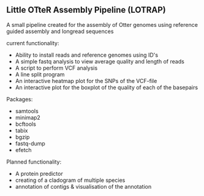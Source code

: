 Little OTteR Assembly Pipeline (LOTRAP)
-------
A small pipeline created for the assembly of Otter genomes using reference guided assembly and longread sequences

current functionality:
* Ability to install reads and reference genomes using ID's
* A simple fastq analysis to view average quality and length of reads
* A script to perform VCF analysis 
* A line split program
* An interactive heatmap plot for the SNPs of the  VCF-file
* An interactive plot for the boxplot of the quality of each of the basepairs

Packages:
* samtools
* minimap2
* bcftools
* tabix
* bgzip
* fastq-dump
* efetch

Planned functionality:
* A protein predictor
* creating of a cladogram of multiple species
* annotation of contigs & visualisation of the annotation
